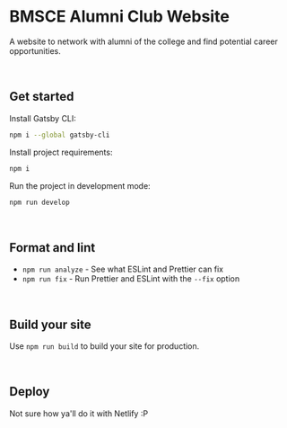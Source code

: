 # BMSCE Alumni Club Website

A website to network with alumni of the college and find potential career opportunities.

<br >

## Get started

Install Gatsby CLI:
```sh
npm i --global gatsby-cli
```

Install project requirements:
```sh
npm i
```

Run the project in development mode:
```sh
npm run develop
```

<br />

## Format and lint
* `npm run analyze` - See what ESLint and Prettier can fix
* `npm run fix` - Run Prettier and ESLint with the `--fix` option

<br />

## Build your site
Use `npm run build` to build your site for production.

<br />

## Deploy

Not sure how ya'll do it with Netlify :P

<br />
